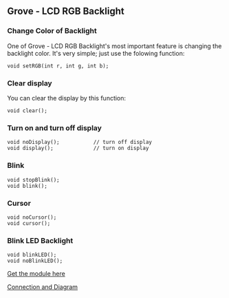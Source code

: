 Grove - LCD RGB Backlight
---------------------------------------------------------

### Change Color of Backlight
One of Grove - LCD RGB Backlight's most important feature is changing the backlight color. It's very simple; just use the folowing function:

    void setRGB(int r, int g, int b);


### Clear display

You can clear the display by this function:

    void clear();


### Turn on and turn off display

    void noDisplay();			// turn off display
    void display();				// turn on display

### Blink

    void stopBlink();
    void blink();

### Cursor

    void noCursor();
    void cursor();

### Blink LED Backlight

    void blinkLED();
    void noBlinkLED();


[Get the module here](https://www.dfrobot.com/product-1737.html)

[Connection and Diagram](https://wiki.dfrobot.com/Gravity__I2C_16x2_Arduino_LCD_with_RGB_Font_Display_SKU__DFR0554)
